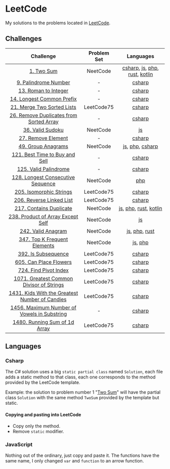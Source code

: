 # LeetCode

My solutions to the problems located in [LeetCode](https://leetcode.com/problemset/all/).

## Challenges

|                                                              Challenge                                                               | Problem Set |                                                                              Languages                                                                               |
| :----------------------------------------------------------------------------------------------------------------------------------: | :---------: | :------------------------------------------------------------------------------------------------------------------------------------------------------------------: |
|                                         [1. Two Sum](https://leetcode.com/problems/two-sum/)                                         |  NeetCode   | [csharp](Csharp/Challenges/1.cs), [js](JS/1.js), [php](PHP/1.php), [rust](rust/src/problems/problem_1.rs), [kotlin](Kotlin/app/src/main/kotlin/problems/Problem1.kt) |
|                               [9. Palindrome Number](https://leetcode.com/problems/palindrome-number)                                |      -      |                                                                   [csharp](Csharp/Challenges/9.cs)                                                                   |
|                                [13. Roman to Integer](https://leetcode.com/problems/roman-to-integer)                                |      -      |                                                                  [csharp](Csharp/Challenges/13.cs)                                                                   |
|                           [14. Longest Common Prefix](https://leetcode.com/problems/longest-common-prefix)                           |      -      |                                                                  [csharp](Csharp/Challenges/14.cs)                                                                   |
|                          [21. Merge Two Sorted Lists](https://leetcode.com/problems/merge-two-sorted-lists)                          | LeetCode75  |                                                                  [csharp](Csharp/Challenges/21.cs)                                                                   |
|             [26. Remove Duplicates from Sorted Array](https://leetcode.com/problems/remove-duplicates-from-sorted-array)             |      -      |                                                                  [csharp](Csharp/Challenges/26.cs)                                                                   |
|                                    [36. Valid Sudoku](https://leetcode.com/problems/valid-sudoku)                                    |  NeetCode   |                                                                            [js](JS/36.js)                                                                            |
|                                  [27. Remove Element](https://leetcode.com/problems/remove-element)                                  |      -      |                                                                  [csharp](Csharp/Challenges/27.cs)                                                                   |
|                                  [49. Group Anagrams](https://leetcode.com/problems/group-anagrams)                                  |  NeetCode   |                                                 [js](JS/49.js), [php](PHP/49.php), [csharp](Csharp/Challenges/49.cs)                                                 |
|                   [121. Best Time to Buy and Sell](https://leetcode.com/problems/best-time-to-buy-and-sell-stock)                    |      -      |                                                                  [csharp](Csharp/Challenges/121.cs)                                                                  |
|                               [125. Valid Palindrome](https://leetcode.com/problems/valid-palindrome)                                |      -      |                                                                  [csharp](Csharp/Challenges/125.cs)                                                                  |
|                   [128. Longest Consecutive Sequence](https://leetcode.com/problems/longest-consecutive-sequence/)                   |  NeetCode   |                                                                          [php](PHP/128.php)                                                                          |
|                             [205. Isomorphic Strings](https://leetcode.com/problems/isomorphic-strings)                              | LeetCode75  |                                                                  [csharp](Csharp/Challenges/205.cs)                                                                  |
|                            [206. Reverse Linked List](https://leetcode.com/problems/reverse-linked-list)                             | LeetCode75  |                                                                  [csharp](Csharp/Challenges/206.cs)                                                                  |
|                             [217. Contains Duplicate](https://leetcode.com/problems/contains-duplicate)                              |  NeetCode   |              [js](JS/217.js), [php](PHP/217.php), [rust](rust/src/problems/problem_217.rs), [kotlin](Kotlin/app/src/main/kotlin/problems/Problem217.kt)              |
|                   [238. Product of Array Except Self](https://leetcode.com/problems/product-of-array-except-self/)                   |  NeetCode   |                                                                           [js](JS/238.js)                                                                            |
|                                  [242. Valid Anagram](https://leetcode.com/problems/valid-anagram)                                   |  NeetCode   |                                            [js](JS/242.js), [php](PHP/242.php), [rust](rust/src/problems/problem_242.rs)                                             |
|                        [347. Top K Frequent Elements](https://leetcode.com/problems/top-k-frequent-elements)                         |  NeetCode   |                                                                 [js](JS/347.js), [php](PHP/347.php)                                                                  |
|                                 [392. Is Subsequence](https://leetcode.com/problems/is-subsequence)                                  | LeetCode75  |                                                                  [csharp](Csharp/Challenges/392.cs)                                                                  |
|                              [605. Can Place Flowers](https://leetcode.com/problems/can-place-flowers)                               | LeetCode75  |                                                                  [csharp](Csharp/Challenges/605.cs)                                                                  |
|                               [724. Find Pivot Index](https://leetcode.com/problems/find-pivot-index)                                | LeetCode75  |                                                                  [csharp](Csharp/Challenges/724.cs)                                                                  |
|             [1071. Greatest Common Divisor of Strings](https://leetcode.com/problems/greatest-common-divisor-of-strings)             | LeetCode75  |                                                                 [csharp](Csharp/Challenges/1071.cs)                                                                  |
|       [1431. Kids With the Greatest Number of Candies](https://leetcode.com/problems/kids-with-the-greatest-number-of-candies)       | LeetCode75  |                                                                 [csharp](Csharp/Challenges/1431.cs)                                                                  |
| [1456. Maximum Number of Vowels in Substring](https://leetcode.com/problems/maximum-number-of-vowels-in-a-substring-of-given-length) |      -      |                                                                 [csharp](Csharp/Challenges/1456.cs)                                                                  |
|                        [1480. Running Sum of 1d Array](https://leetcode.com/problems/running-sum-of-1d-array)                        | LeetCode75  |                                                                 [csharp](Csharp/Challenges/1480.cs)                                                                  |

## Languages

### Csharp

The _C#_ solution uses a big `static partial class` named `Solution`, each file adds a static method to that class, each one corresponds to the method provided by the LeetCode template.

Example: the solution to problem number 1 "[Two Sum](https://leetcode.com/problems/two-sum/)" will have the partial class `Solution` with the same method `TwoSum` provided by the template but static.

#### Copying and pasting into LeetCode

- Copy only the method.
- Remove `static` modifier.

### JavaScript

Nothing out of the ordinary, just copy and paste it. The functions have the same name, I only changed `var` and `function` to an arrow function.
